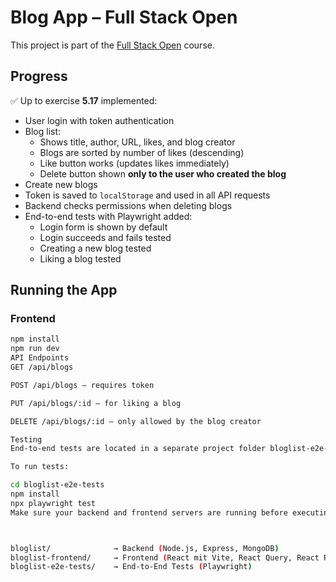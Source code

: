 # Blog App – Full Stack Open

This project is part of the [Full Stack Open](https://fullstackopen.com/en/) course.

## Progress

✅ Up to exercise **5.17** implemented:

- User login with token authentication
- Blog list:
  - Shows title, author, URL, likes, and blog creator
  - Blogs are sorted by number of likes (descending)
  - Like button works (updates likes immediately)
  - Delete button shown **only to the user who created the blog**
- Create new blogs
- Token is saved to `localStorage` and used in all API requests
- Backend checks permissions when deleting blogs
- End-to-end tests with Playwright added:
  - Login form is shown by default
  - Login succeeds and fails tested
  - Creating a new blog tested
  - Liking a blog tested

## Running the App

### Frontend

```bash
npm install
npm run dev
API Endpoints
GET /api/blogs

POST /api/blogs – requires token

PUT /api/blogs/:id – for liking a blog

DELETE /api/blogs/:id – only allowed by the blog creator

Testing
End-to-end tests are located in a separate project folder bloglist-e2e-tests and use Playwright.

To run tests:

cd bloglist-e2e-tests
npm install
npx playwright test
Make sure your backend and frontend servers are running before executing the tests.



bloglist/              → Backend (Node.js, Express, MongoDB)
bloglist-frontend/     → Frontend (React mit Vite, React Query, React Router)
bloglist-e2e-tests/    → End-to-End Tests (Playwright)
```
